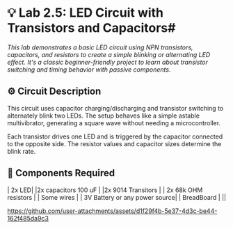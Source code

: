 

# 💡 Lab 2.5: LED Circuit with Transistors and Capacitors#
*This lab demonstrates a basic LED circuit using NPN transistors, capacitors, and resistors to create a simple blinking or alternating LED effect. It's a classic beginner-friendly project to learn about transistor switching and timing behavior with passive components.*
## ⚙️ Circuit Description
This circuit uses capacitor charging/discharging and transistor switching to alternately blink two LEDs. The setup behaves like a simple astable multivibrator, generating a square wave without needing a microcontroller.

Each transistor drives one LED and is triggered by the capacitor connected to the opposite side. The resistor values and capacitor sizes determine the blink rate.

## 🧰 Components Required

| 2x LED|
|2x capacitors 100 uF |
|2x 9014 Transitors |
| 2x 68k OHM resistors |
| Some wires |
| 3V Battery or any power source| 
| BreadBoard |
||

https://github.com/user-attachments/assets/d1f29f4b-5e37-4d3c-be44-162f485da9c3

